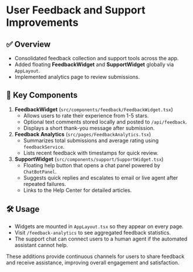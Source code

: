 # User Feedback and Support Improvements

## ✅ Overview
- Consolidated feedback collection and support tools across the app.
- Added floating **FeedbackWidget** and **SupportWidget** globally via `AppLayout`.
- Implemented analytics page to review submissions.

## 🚀 Key Components
1. **FeedbackWidget** (`src/components/feedback/FeedbackWidget.tsx`)
   - Allows users to rate their experience from 1-5 stars.
   - Optional text comments stored locally and posted to `/api/feedback`.
   - Displays a short thank-you message after submission.
2. **Feedback Analytics** (`src/pages/FeedbackAnalytics.tsx`)
   - Summarizes total submissions and average rating using `feedbackService`.
   - Lists recent feedback with timestamps for quick review.
3. **SupportWidget** (`src/components/support/SupportWidget.tsx`)
   - Floating help button that opens a chat panel powered by `ChatBotPanel`.
   - Suggests quick replies and escalates to email or live agent after repeated failures.
   - Links to the Help Center for detailed articles.

## 🛠 Usage
- Widgets are mounted in `AppLayout.tsx` so they appear on every page.
- Visit `/feedback-analytics` to see aggregated feedback statistics.
- The support chat can connect users to a human agent if the automated assistant cannot help.

These additions provide continuous channels for users to share feedback and receive assistance, improving overall engagement and satisfaction.
